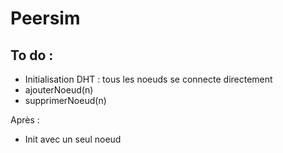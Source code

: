# Peersim

## To do : 
- Initialisation DHT : tous les noeuds se connecte directement
- ajouterNoeud(n)
- supprimerNoeud(n)

Après : 
- Init avec un seul noeud